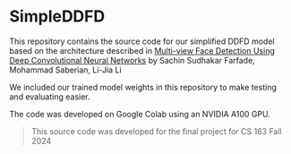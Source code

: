 # SimpleDDFD
This repository contains the source code for our simplified DDFD model based on the architecture described in [Multi-view Face Detection Using Deep Convolutional Neural Networks](https://arxiv.org/abs/1502.02766#) by Sachin Sudhakar Farfade, Mohammad Saberian, Li-Jia Li

We included our trained model weights in this repository to make testing and evaluating easier. 

The code was developed on Google Colab using an NVIDIA A100 GPU. 


> This source code was developed for the final project for CS 163 Fall 2024
> 